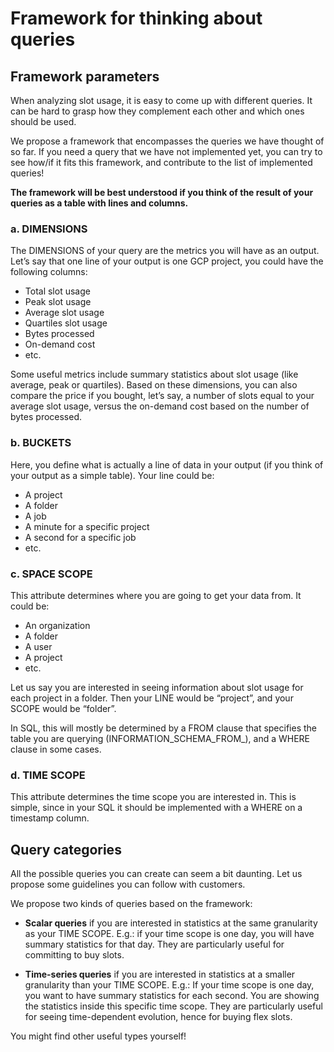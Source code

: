 # Framework for thinking about queries

## Framework parameters

When analyzing slot usage, it is easy to come up with different queries. It can be hard to grasp how they complement each other and which ones should be used.

We propose a framework that encompasses the queries we have thought of so far. If you need a query that we have not implemented yet, you can try to see how/if it fits this framework, and contribute to the list of implemented queries!

**The framework will be best understood if you think of the result of your queries as a table with lines and columns.**

### a. DIMENSIONS

The DIMENSIONS of your query are the metrics you will have as an output. Let’s say that one line of your output is one GCP project, you could have the following columns:

- Total slot usage
- Peak slot usage
- Average slot usage
- Quartiles slot usage
- Bytes processed
- On-demand cost
- etc.

Some useful metrics include summary statistics about slot usage (like average, peak or quartiles). Based on these dimensions, you can also compare the price if you bought, let’s say, a number of slots equal to your average slot usage, versus the on-demand cost based on the number of bytes processed.

### b. BUCKETS

Here, you define what is actually a line of data in your output (if you think of your output as a simple table). Your line could be:

- A project
- A folder
- A job
- A minute for a specific project
- A second for a specific job
- etc.

### c. SPACE SCOPE

This attribute determines where you are going to get your data from. It could be:
- An organization
- A folder
- A user
- A project
- etc.

Let us say you are interested in seeing information about slot usage for each project in a folder. Then your LINE would be “project”, and your SCOPE would be “folder”. 

In SQL, this will mostly be determined by a FROM clause that specifies the table you are querying (INFORMATION_SCHEMA_FROM_), and a WHERE clause in some cases.

### d. TIME SCOPE

This attribute determines the time scope you are interested in. This is simple, since in your SQL it should be implemented with a WHERE on a timestamp column.

## Query categories

All the possible queries you can create can seem a bit daunting. Let us propose some guidelines you can follow with customers.

We propose two kinds of queries based on the framework:

- **Scalar queries** if you are interested in statistics at the same granularity as your TIME SCOPE. E.g.: if your time scope is one day, you will have summary statistics for that day. They are particularly useful for committing to buy slots.

- **Time-series queries** if you are interested in statistics at a smaller granularity than your TIME SCOPE. E.g.: If your time scope is one day, you want to have summary statistics for each second. You are showing the statistics inside this specific time scope. They are particularly useful for seeing time-dependent evolution, hence for buying flex slots.

You might find other useful types yourself!